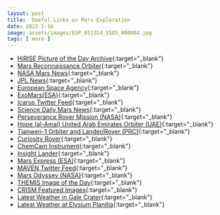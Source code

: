 ```yaml
---
layout: post
title:  Useful Links on Mars Exploration
date: 2022-1-16
image: assets/images/ESP_011314_1585_000004.jpg
tags: [ more ]
---
```


- [HiRISE Picture of the Day Archive](https://www.uahirise.org/hipod/archive/){:target="_blank"}
- [Mars Reconnaissance Orbiter](https://mars.nasa.gov/mro/news/){:target="_blank"}
- [NASA Mars News](https://mars.nasa.gov/news/?page=0&per_page=40&order=publish_date+desc%2Ccreated_at+desc&search=&category=19%2C165%2C184%2C204&blank_scope=Latest){:target="_blank"}  
- [JPL News](https://www.jpl.nasa.gov/news){:target="_blank"}
- [European Space Agency](https://www.esa.int/){:target="_blank"}
- [ExoMars(ESA)](https://exploration.esa.int/web/mars/){:target="_blank"}
- [Icarus Twitter Feed](https://twitter.com/IcarusJournal){:target="_blank"}
- [Science Daily Mars News](https://www.sciencedaily.com/news/space_time/mars/){:target="_blank"}
- [Perseverance Rover Mission (NASA)](https://mars.nasa.gov/mars2020/){:target="_blank"}
- [Hope (al-Amal) United Arab Emirates Orbiter (UAE)](https://en.wikipedia.org/wiki/Emirates_Mars_Mission){:target="_blank"}
- [Tianwen-1 Orbiter and Lander/Rover (PRC)](https://en.wikipedia.org/wiki/Tianwen-1){:target="_blank"}
- [Curiosity Rover](https://mars.nasa.gov/msl/multimedia/raw-images/?order=sol+desc%2Cinstrument_sort+asc%2Csample_type_sort+asc%2C+date_taken+desc&per_page=50&page=0&mission=msl){:target="_blank"}
- [ChemCam Instrument](https://www.msl-chemcam.com/){:target="_blank"}
- [Insight Lander](https://mars.nasa.gov/insight/){:target="_blank"}
- [Mars Express (ESA)](https://sci.esa.int/web/mars-express/home){:target="_blank"}
- [MAVEN Twitter Feed](https://twitter.com/MAVEN2Mars){:target="_blank"}
- [Mars Odyssey (NASA)](https://mars.nasa.gov/odyssey/){:target="_blank"}
- [THEMIS Image of the Day](http://themis.asu.edu/allimages){:target="_blank"}
- [CRISM Featured Images](http://crism.jhuapl.edu/){:target="_blank"}
- [Latest Weather in Gale Crater](https://mars.nasa.gov/layout/embed/image/mslweather/){:target="_blank"}
- [Latest Weather at Elysium Planitia](https://mars.nasa.gov/layout/embed/image/insightweather/){:target="_blank"}
